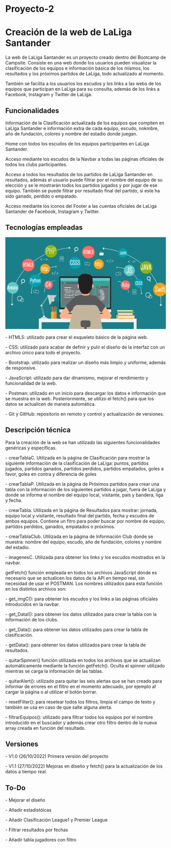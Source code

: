 # Proyecto-2

<h1>Creación de la web de LaLiga Santander</h1>
<p> La web de LaLiga Santander es un proyecto creado dentro del Bootcamp de Campsite.
Consiste en una web donde los usuarios pueden visualizar la clasificación de los equipos e información básica de los mismos, los resultados y los próximos partidos de LaLiga, todo actualizado al momento. 

También se facilita a los usuarios los escudos y los links a las webs de los equipos que participan en LaLiga para su consulta, además de los links a Facebook, Instagram y Twitter de LaLiga.
 </p>

<h2>Funcionalidades</h2>

<p>Información de la Clasificación actualizada de los equipos que compiten en LaLiga Santander e información extra de cada equipo, escudo, nokmbre, año de fundación, colores y nombre del estadio donde juegan. </p>

<p>Home con todos los escudos de los equipos participantes en LaLiga Santander.</p>
<p>Acceso mediante los escudos de la Navbar a todas las páginas oficiales de todos los clubs participantes.</p>
<p>Acceso a todos los resultados de los partidos de LaLiga Santander en resultados, además el usuario puede filtrar por el nombre del equipo de su elección y se le mostrarán todos los partidos jugados y por jugar de ese equipo. También se puede filtrar por resultado final del partido, si este ha sido ganado, perdido o empatado.</p>
<p>Acceso mediante los iconos del Footer a las cuentas oficiales de LaLiga Santander de Facebook, Instagram y Twitter.</p>

<h2>Tecnologías empleadas</h2>
<img src="./imagenes/programas.jpg" alt="" >
<p>- HTML5: utilizado para crear el esqueleto básico de la página web.</p>
<p>- CSS: utilizado para acabar de definir y pulir el diseño de la interfaz con un archivo único para todo el proyecto.</p>
<p>- Bootstrap: utilizado para realizar un diseño más limpio y uniforme, además de responsive.</p>
<p>- JavaScript: utilizado para dar dinamismo, mejorar el rendimiento y funcionalidad de la web.</p>
<p>- Postman: utilizado en un inicio para descargar los datos e información que se muestra en la web. Posteriormente, se utilizo el fetch() para que los datos se actualicen de manera automática.</p>
<p>- Git y GitHub: repositorio en remoto y control y actualización de versiones.</p>

<h2>Descripción técnica</h2>

<p>Para la creación de la web se han utilizado las siguientes funcionalidades genéricas y específicas.</p>

<p>- crearTablaC. Utilizada en la página de Clasificación para mostrar la siguiente información de la clasificación de LaLiga: puntos, partidos jugados, partidos ganados, partidos perdidos, partidos empatados, goles a favor, goles en contra y diferencia de goles </p>

<p>- crearTablaP. Utilizada en la página de Próximos partidos para crear una tabla con la información de los siguientes partidos a jugar, fuera de LaLiga y donde se informa el nombre del equipo local, visitante, país y bandera, liga y fecha.</p> 

<p>- crearTabla. Utilizada en la página de Resultados para mostrar: jornada, equipo local y visitante, resultado final del partido, fecha y escudos de ambos equipos. 
Contiene un fitro para poder buscar por nombre de equipo, partidos perdidos, ganados, empatados o próximos. </p>

<p>- crearTablaClub. Utilizada en la página de Información Club donde se muestra: nombre del equipo, escudo, año de fundación, colores y nombre del estadio.</p>
<p>- imagenesC. Utilizada para obtener los links y los escudos mostrados en la navbar.</p>

<p>getFetch() función empleada en todos los archivos JavaScript dónde es necesario que se actualicen los datos de la API en tiempo real, sin necesidad de usar el POSTMAN.
Los nombres utilizados para esta función en los distintos archivos son:</p>
<p>- get_imgC(): para obtener los escudos y los links a las páginas oficiales introducidos en la navbar.</p>
<p>- get_DataI(): para obtener los datos utilizados para crear la tabla con la información de los clubs.</p>
<p>- get_Data(): para obtener los datos utilizados para crear la tabla de clasificación.</p>
<p>-  getData(): para obtener los datos utilizados para crear la tabla de resultados.</p>
<p>- quitarSpinner() función utilizada en todos los archivos que se actualizan automáticamente mediante la función getFetch(). Oculta el spinner utilizado mientras se carga la información de las tablas.</p>
<p>- quitarAlert(): utilizado para quitar las seis alertas que se han creado para informar de errores en el filtro en el momento adecuado, por ejemplo al cargar la página o al utilizar el botón borrar.</p>
<p>- resetFilter(): para resetear todos los filtros, limpia el campo de texto y también se usa en caso de que salte alguna alerta.</p>
<p>- filtrarEquipos(): utilizado para filtrar todos los equipos por el nombre introducido en el buscador y además crear otro filtro dentro de la nueva array creada en función del resultado.</p>


<h2>Versiones</h2>
<p>- V1.0 (26/10/2022) Primera versión del proyecto</p>
<p>- V1.1 (27/10/2022) 
Mejoras en diseño y fetch() para la actualización de los datos a tiempo real. </p>

<h2>To-Do</h2>
<p>- Mejorar el diseño</p>
<p>- Añadir estadistóicas</p>
<p>- Añadir Clasificación League1 y Premier League</p>
<p>- Filtrar resultados por fechas </p>
<p>- Añadir tabla jugadores con filtro</p>

